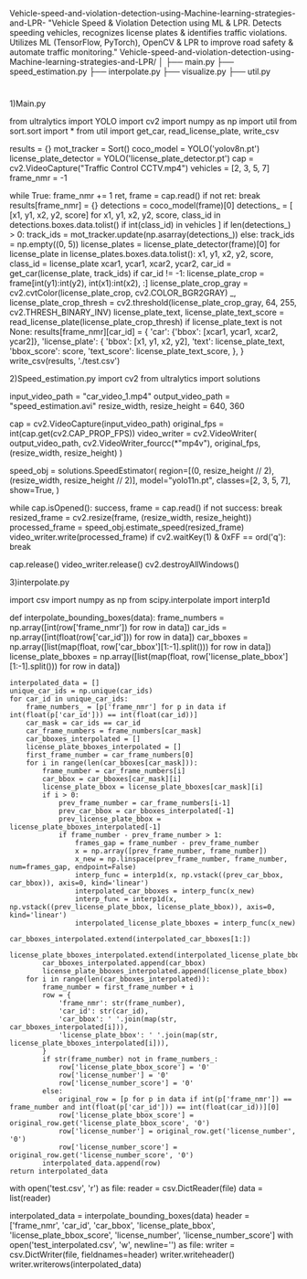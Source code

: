  Vehicle-speed-and-violation-detection-using-Machine-learning-strategies-and-LPR-
"Vehicle Speed &amp; Violation Detection using ML &amp; LPR. Detects speeding vehicles, recognizes license plates &amp; identifies traffic violations. Utilizes ML (TensorFlow, PyTorch), OpenCV &amp; LPR to improve road safety &amp; automate traffic monitoring."
Vehicle-speed-and-violation-detection-using-Machine-learning-strategies-and-LPR/
│
├── main.py
├── speed_estimation.py
├── interpolate.py
├── visualize.py
├── util.py
#
1)Main.py


from ultralytics import YOLO
import cv2
import numpy as np
import util
from sort.sort import *
from util import get_car, read_license_plate, write_csv

results = {}
mot_tracker = Sort()
coco_model = YOLO('yolov8n.pt')
license_plate_detector = YOLO('license_plate_detector.pt')
cap = cv2.VideoCapture("Traffic Control CCTV.mp4")
vehicles = [2, 3, 5, 7]
frame_nmr = -1

while True:
    frame_nmr += 1
    ret, frame = cap.read()
    if not ret:
        break
    results[frame_nmr] = {}
    detections = coco_model(frame)[0]
    detections_ = [
        [x1, y1, x2, y2, score]
        for x1, y1, x2, y2, score, class_id in detections.boxes.data.tolist()
        if int(class_id) in vehicles
    ]
    if len(detections_) > 0:
        track_ids = mot_tracker.update(np.asarray(detections_))
    else:
        track_ids = np.empty((0, 5))
    license_plates = license_plate_detector(frame)[0]
    for license_plate in license_plates.boxes.data.tolist():
        x1, y1, x2, y2, score, class_id = license_plate
        xcar1, ycar1, xcar2, ycar2, car_id = get_car(license_plate, track_ids)
        if car_id != -1:
            license_plate_crop = frame[int(y1):int(y2), int(x1):int(x2), :]
            license_plate_crop_gray = cv2.cvtColor(license_plate_crop, cv2.COLOR_BGR2GRAY)
            _, license_plate_crop_thresh = cv2.threshold(license_plate_crop_gray, 64, 255, cv2.THRESH_BINARY_INV)
            license_plate_text, license_plate_text_score = read_license_plate(license_plate_crop_thresh)
            if license_plate_text is not None:
                results[frame_nmr][car_id] = {
                    'car': {'bbox': [xcar1, ycar1, xcar2, ycar2]},
                    'license_plate': {
                        'bbox': [x1, y1, x2, y2],
                        'text': license_plate_text,
                        'bbox_score': score,
                        'text_score': license_plate_text_score,
                    },
                }
write_csv(results, './test.csv')

2)Speed_estimation.py
import cv2
from ultralytics import solutions

input_video_path = "car_video_1.mp4"
output_video_path = "speed_estimation.avi"
resize_width, resize_height = 640, 360

cap = cv2.VideoCapture(input_video_path)
original_fps = int(cap.get(cv2.CAP_PROP_FPS))
video_writer = cv2.VideoWriter(
    output_video_path, cv2.VideoWriter_fourcc(*"mp4v"), original_fps, (resize_width, resize_height)
)

speed_obj = solutions.SpeedEstimator(
    region=[(0, resize_height // 2), (resize_width, resize_height // 2)],
    model="yolo11n.pt",
    classes=[2, 3, 5, 7],
    show=True,
)

while cap.isOpened():
    success, frame = cap.read()
    if not success:
        break
    resized_frame = cv2.resize(frame, (resize_width, resize_height))
    processed_frame = speed_obj.estimate_speed(resized_frame)
    video_writer.write(processed_frame)
    if cv2.waitKey(1) & 0xFF == ord('q'):
        break

cap.release()
video_writer.release()
cv2.destroyAllWindows()


3)interpolate.py

import csv
import numpy as np
from scipy.interpolate import interp1d

def interpolate_bounding_boxes(data):
    frame_numbers = np.array([int(row['frame_nmr']) for row in data])
    car_ids = np.array([int(float(row['car_id'])) for row in data])
    car_bboxes = np.array([list(map(float, row['car_bbox'][1:-1].split())) for row in data])
    license_plate_bboxes = np.array([list(map(float, row['license_plate_bbox'][1:-1].split())) for row in data])

    interpolated_data = []
    unique_car_ids = np.unique(car_ids)
    for car_id in unique_car_ids:
        frame_numbers_ = [p['frame_nmr'] for p in data if int(float(p['car_id'])) == int(float(car_id))]
        car_mask = car_ids == car_id
        car_frame_numbers = frame_numbers[car_mask]
        car_bboxes_interpolated = []
        license_plate_bboxes_interpolated = []
        first_frame_number = car_frame_numbers[0]
        for i in range(len(car_bboxes[car_mask])):
            frame_number = car_frame_numbers[i]
            car_bbox = car_bboxes[car_mask][i]
            license_plate_bbox = license_plate_bboxes[car_mask][i]
            if i > 0:
                prev_frame_number = car_frame_numbers[i-1]
                prev_car_bbox = car_bboxes_interpolated[-1]
                prev_license_plate_bbox = license_plate_bboxes_interpolated[-1]
                if frame_number - prev_frame_number > 1:
                    frames_gap = frame_number - prev_frame_number
                    x = np.array([prev_frame_number, frame_number])
                    x_new = np.linspace(prev_frame_number, frame_number, num=frames_gap, endpoint=False)
                    interp_func = interp1d(x, np.vstack((prev_car_bbox, car_bbox)), axis=0, kind='linear')
                    interpolated_car_bboxes = interp_func(x_new)
                    interp_func = interp1d(x, np.vstack((prev_license_plate_bbox, license_plate_bbox)), axis=0, kind='linear')
                    interpolated_license_plate_bboxes = interp_func(x_new)
                    car_bboxes_interpolated.extend(interpolated_car_bboxes[1:])
                    license_plate_bboxes_interpolated.extend(interpolated_license_plate_bboxes[1:])
            car_bboxes_interpolated.append(car_bbox)
            license_plate_bboxes_interpolated.append(license_plate_bbox)
        for i in range(len(car_bboxes_interpolated)):
            frame_number = first_frame_number + i
            row = {
                'frame_nmr': str(frame_number),
                'car_id': str(car_id),
                'car_bbox': ' '.join(map(str, car_bboxes_interpolated[i])),
                'license_plate_bbox': ' '.join(map(str, license_plate_bboxes_interpolated[i])),
            }
            if str(frame_number) not in frame_numbers_:
                row['license_plate_bbox_score'] = '0'
                row['license_number'] = '0'
                row['license_number_score'] = '0'
            else:
                original_row = [p for p in data if int(p['frame_nmr']) == frame_number and int(float(p['car_id'])) == int(float(car_id))][0]
                row['license_plate_bbox_score'] = original_row.get('license_plate_bbox_score', '0')
                row['license_number'] = original_row.get('license_number', '0')
                row['license_number_score'] = original_row.get('license_number_score', '0')
            interpolated_data.append(row)
    return interpolated_data

with open('test.csv', 'r') as file:
    reader = csv.DictReader(file)
    data = list(reader)

interpolated_data = interpolate_bounding_boxes(data)
header = ['frame_nmr', 'car_id', 'car_bbox', 'license_plate_bbox', 'license_plate_bbox_score', 'license_number', 'license_number_score']
with open('test_interpolated.csv', 'w', newline='') as file:
    writer = csv.DictWriter(file, fieldnames=header)
    writer.writeheader()
    writer.writerows(interpolated_data)
